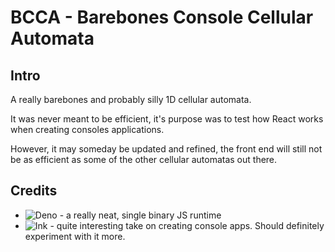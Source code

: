 # BCCA - Barebones Console Cellular Automata

## Intro

A really barebones and probably silly 1D cellular automata.

It was never meant to be efficient, it's purpose was to test how
React works when creating consoles applications.

However, it may someday be updated and refined, the front end will still
not be as efficient as some of the other cellular automatas out there.

## Credits

 - ![Deno](https://github.com/denoland/deno) - a really neat, single binary JS runtime
 - ![Ink](https://github.com/vadimdemedes/ink) - quite interesting take on creating
 console apps. Should definitely experiment with it more.